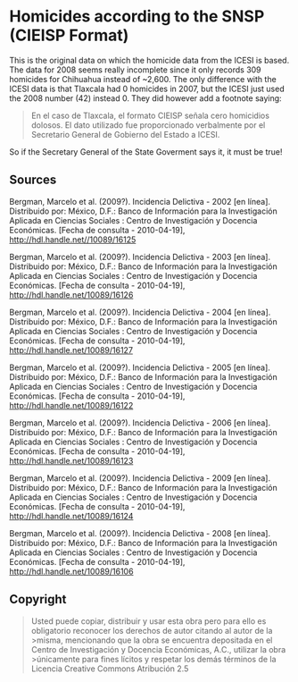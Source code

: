 ﻿Homicides according to the SNSP (CIEISP Format)
==================================================
This is the original data on which the homicide data from the ICESI is based. The data for 2008 seems really incomplete since it only records 309 homicides for Chihuahua instead of ~2,600. The only difference with the ICESI data is that Tlaxcala had 0 homicides in 2007, but the ICESI just used the 2008 number (42) instead 0. They did however add a footnote saying:

>En el caso de Tlaxcala, el formato CIEISP señala cero homicidios dolosos. El dato utilizado fue proporcionado verbalmente por el Secretario General de Gobierno del Estado a ICESI.

So if the Secretary General of the State Goverment says it, it must be true!

Sources
-------

Bergman, Marcelo et al. (2009?). Incidencia Delictiva - 2002 [en línea]. Distribuido por: México, D.F.: Banco de Información para la Investigación Aplicada en Ciencias Sociales : Centro de Investigación y Docencia Económicas. [Fecha de consulta - 2010-04-19], http://hdl.handle.net//10089/16125

Bergman, Marcelo et al. (2009?). Incidencia Delictiva - 2003 [en línea]. Distribuido por: México, D.F.: Banco de Información para la Investigación Aplicada en Ciencias Sociales : Centro de Investigación y Docencia Económicas. [Fecha de consulta - 2010-04-19], http://hdl.handle.net/10089/16126

Bergman, Marcelo et al. (2009?). Incidencia Delictiva - 2004 [en línea]. Distribuido por: México, D.F.: Banco de Información para la Investigación Aplicada en Ciencias Sociales : Centro de Investigación y Docencia Económicas. [Fecha de consulta - 2010-04-19], http://hdl.handle.net/10089/16127

Bergman, Marcelo et al. (2009?). Incidencia Delictiva - 2005 [en línea]. Distribuido por: México, D.F.: Banco de Información para la Investigación Aplicada en Ciencias Sociales : Centro de Investigación y Docencia Económicas. [Fecha de consulta - 2010-04-19], http://hdl.handle.net/10089/16122

Bergman, Marcelo et al. (2009?). Incidencia Delictiva - 2006 [en línea]. Distribuido por: México, D.F.: Banco de Información para la Investigación Aplicada en Ciencias Sociales : Centro de Investigación y Docencia Económicas. [Fecha de consulta - 2010-04-19], http://hdl.handle.net/10089/16123

Bergman, Marcelo et al. (2009?). Incidencia Delictiva - 2009 [en línea]. Distribuido por: México, D.F.: Banco de Información para la Investigación Aplicada en Ciencias Sociales : Centro de Investigación y Docencia Económicas. [Fecha de consulta - 2010-04-19], http://hdl.handle.net/10089/16124

Bergman, Marcelo et al. (2009?). Incidencia Delictiva - 2008 [en línea]. Distribuido por: México, D.F.: Banco de Información para la Investigación Aplicada en Ciencias Sociales : Centro de Investigación y Docencia Económicas. [Fecha de consulta - 2010-04-19], http://hdl.handle.net/10089/16106

Copyright
----------
>Usted puede copiar, distribuir y usar esta obra pero para ello es obligatorio reconocer los derechos de autor citando al autor de la >misma, mencionando que la obra se encuentra depositada en el Centro de Investigación y Docencia Económicas, A.C., utilizar la obra >únicamente para fines lícitos y respetar los demás términos de la Licencia Creative Commons Atribución 2.5
